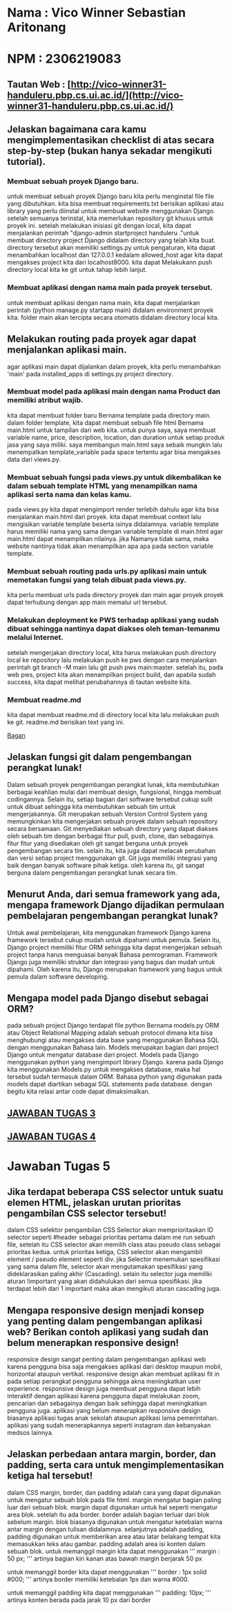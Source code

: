 # Nama : Vico Winner Sebastian Aritonang
# NPM  : 2306219083

## Tautan Web : [http://vico-winner31-handuleru.pbp.cs.ui.ac.id/](http://vico-winner31-handuleru.pbp.cs.ui.ac.id/)

## Jelaskan bagaimana cara kamu mengimplementasikan checklist di atas secara step-by-step (bukan hanya sekadar mengikuti tutorial).
### Membuat sebuah proyek Django baru.
untuk membuat sebuah proyek Django baru kita perlu menginstal file file yang dibutuhkan. kita bisa membuat requirements.txt berisikan aplikasi atau library yang perlu diinstal untuk membuat website menggunakan Django. setelah semuanya terinstal, kita memerlukan repository git khusus untuk proyek ini. setelah melakukan inisiasi git dengan local, kita dapat menjalankan perintah "django-admin startproject handuleru ."untuk membuat directory project Django didalam directory yang telah kita buat. directory tersebut akan memiliki settings.py untuk pengaturan, kita dapat menambahkan localhost dan 127.0.0.1 kedalam allowed_host agar kita dapat mengakses project kita dari localhost8000. kita dapat Melakukann push directory local kita ke git untuk tahap lebih lanjut.

### Membuat aplikasi dengan nama main pada proyek tersebut.
untuk membuat aplikasi dengan nama main, kita dapat menjalankan perintah (python manage.py startapp main) didalam environment proyek kita. folder main akan tercipta secara otomatis didalam directory local kita. 

## Melakukan routing pada proyek agar dapat menjalankan aplikasi main.
agar aplikasi main dapat dijalankan dalam proyek, kita perlu menambahkan 'main' pada installed_apps di settings.py project directory.

### Membuat model pada aplikasi main dengan nama Product dan memiliki atribut wajib.
kita dapat membuat folder baru Bernama template pada directory main. dalam folder template, kita dapat membuat sebuah file html Bernama main.html untuk tampilan dari web kita. untuk punya saya, saya membuat variable name, price, description, location, dan duration untuk setiap produk jasa yang saya miliki. saya membangun main.html saya sebaik mungkin lalu menempatkan template_variable pada space tertentu agar bisa mengakses data dari views.py.

### Membuat sebuah fungsi pada views.py untuk dikembalikan ke dalam sebuah template HTML yang menampilkan nama aplikasi serta nama dan kelas kamu.
pada views.py kita dapat mengimport render terlebih dahulu agar kita bisa menjalankan main.html dari proyek. kita dapat membuat context lalu mengisikan variable template beserta isinya didalamnya. variable template harus memiliki nama yang sama dengan variable template di main.html agar main.html dapat menampilkan nilainya. jika Namanya tidak sama, maka website nantinya tidak akan menampilkan apa apa pada section variable template.

### Membuat sebuah routing pada urls.py aplikasi main untuk memetakan fungsi yang telah dibuat pada views.py.
kita perlu membuat urls pada directory proyek dan main agar proyek proyek dapat terhubung dengan app main memalui url tersebut.

### Melakukan deployment ke PWS terhadap aplikasi yang sudah dibuat sehingga nantinya dapat diakses oleh teman-temanmu melalui Internet.
setelah mengerjakan directory local, kita harus melakukan push directory local ke repository lalu melakukan push ke pws dengan cara menjalankan perintah git branch -M main lalu git push pws main:master. setelah itu, pada web pws, project kita akan menampilkan project build, dan apabila sudah success, kita dapat melihat perubahannya di tautan website kita.

### Membuat readme.md
kita dapat membuat readme.md di directory local kita lalu melakukan push ke git. readme.md berisikan text yang ini.


[Bagan](https://drive.google.com/file/d/1mHQBgEP2a1o0k8wHwq9-yfZmMl9pwWt1/view?usp=sharing)

## Jelaskan fungsi git dalam pengembangan perangkat lunak!
Dalam sebuah proyek pengembangan perangkat lunak, kita membutuhkan berbagai keahlian mulai dari membuat design, fungsional, hingga membuat codingannya. Selain itu, setiap bagian dari software tersebut cukup sulit untuk dibuat sehingga kita membutuhkan sebuah tim untuk mengerjakannya. GIt merupakan sebuah Version Control System yang memungkinkan kita mengerjakan sebuah proyek dalam sebuah repository secara bersamaan. Git menyediakan sebuah directory yang dapat diakses oleh sebuah tim dengan berbagai fitur pull, push, clone, dan sebagainya. fitur fitur yang disediakan oleh git sangat berguna untuk proyek pengembangan secara tim. selain itu, kita juga dapat melacak perubahan dan versi setiap project menggunakan git. Git juga memiliki integrasi yang baik dengan banyak software pihak ketiga. oleh karena itu, git sangat berguna dalam pengembangan perangkat lunak secara tim.

## Menurut Anda, dari semua framework yang ada, mengapa framework Django dijadikan permulaan pembelajaran pengembangan perangkat lunak?
Untuk awal pembelajaran, kita menggunakan framework Django karena framework tersebut cukup mudah untuk dipahami untuk pemula. Selain itu, Django project memiliki fitur ORM sehingga kita dapat mengerjakan sebuah project tanpa harus menguasai banyak Bahasa pemrograman. Framework Django juga memiliki struktur dan integrasi yang bagus dan mudah untuk dipahami. Oleh karena itu, Django merupakan framework yang bagus untuk pemula dalam software developing.

## Mengapa model pada Django disebut sebagai ORM?
pada sebuah project Django terdapat file python Bernama models.py
ORM atau Object Relational Mapping adalah sebuah protocol dimana kita bisa menghubungi atau mengakses data base yang menggunakan Bahasa SQL dengan menggunakan Bahasa lain. Models merupakan bagian dari project Django untuk mengatur database dari project. Models pada Django menggunakan python yang mengimport library Django. karena pada Django kita menggunakan Models.py untuk mengakses database, maka hal tersebut sudah termasuk dalam ORM. Bahasa python yang digunakan pada models dapat diartikan sebagai SQL statements pada database. dengan begitu kita relasi antar code dapat dimaksimalkan.


## [JAWABAN TUGAS 3](JawabanTugas/README3.MD)
## [JAWABAN TUGAS 4](JawabanTugas/README4.MD)


# Jawaban Tugas 5
## Jika terdapat beberapa CSS selector untuk suatu elemen HTML, jelaskan urutan prioritas pengambilan CSS selector tersebut!
dalam CSS selektor pengambilan CSS Selector akan memprioritaskan ID selector seperti #header sebagai prioritas pertama dalam me run sebuah file, setelah itu CSS selector akan memilih class atau pseudo class sebagai prioritas kedua. untuk prioritas ketiga, CSS selector akan mengambil element / pseudo element seperti div. jika Selector menemukan spesifikasi yang sama dalam file, selector akan mengutamakan spesifikasi yang dideklarasikan paling akhir (Cascading). selain itu selector juga memiliki aturan !important yang akan didahulukan dari semua spesifikasi. jika terdapat lebih dari 1 important maka akan mengikuti aturan cascading juga.

## Mengapa responsive design menjadi konsep yang penting dalam pengembangan aplikasi web? Berikan contoh aplikasi yang sudah dan belum menerapkan responsive design!
responsice design sangat penting dalam pengembangan aplikasi web karena pengguna bisa saja mengakses aplikasi dari desktop maupun mobil, horizontal ataupun vertikal. responsive design akan membuat aplikasi fit in pada setiap perangkat pengguna sehingga akna meningkatkan user experience. responsive design juga membuat pengguna dapat lebih interaktif dengan aplikasi karena pengguna dapat melakukan zoom, pencarian dan sebagainya dengan baik sehingga dapat meningkatkan pengguna juga. aplikasi yang belum menerapkan responsive design biasanya aplikasi tugas anak sekolah ataupun aplikasi lama pemerintahan. aplikasi yang sudah menerapkannya seperti instagram dan kebanyakan medsos lainnya.


## Jelaskan perbedaan antara margin, border, dan padding, serta cara untuk mengimplementasikan ketiga hal tersebut!
dalam CSS margin, border, dan padding adalah cara yang dapat digunakan untuk mengatur sebuah blok pada file html. margin mengatur bagian paling luar dari sebuah blok. margin dapat digunakan untuk hal seperti mengatur area blok. setelah itu ada border. border adalah bagian terluar dari blok sebelum margin. blok biasanya digunakan untuk mengatur ketebalan warna antar margin dengan tulisan didalamnya. selanjutnya adalah padding, padding digunakan untuk memberikan area atau latar belakang tempat kita memasukkan teks atau gambar. padding adalah area isi konten dalam sebuah blok.
untuk memanggil margin kita dapat menggunakan
'''
    margin : 50 px; 
'''
artinya bagian kiri kanan atas bawah margin berjarak 50 px

untuk memanggil border kita dapat menggunakan
'''
border : 1px solid #000;
'''
artinya border memiliki ketebalan 1px dan warna #000. 

untuk memanggil padding kita dapat menggunakan
'''
 padding: 10px;
'''
artinya konten berada pada jarak 10 px dari border